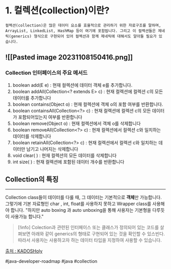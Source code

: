# ****1. 컬렉션(collection)이란?****

```
컬렉션(collection)은 많은 데이터 요소를 효율적으로 관리하기 위한 자료구조를 말하며, ArrayList, LinkedList, HashMap 등이 여기에 포함됩니다. 그리고 이 컬렉션들은 제네릭(generics) 형식으로 구현되어 있어 컬렉션과 함께 제네릭에 대해서도 알아둘 필요가 있습니다. 
```
![[Pasted image 20231108150416.png]]
---

### **Collection 인터페이스의 주요 메서드**

1. boolean add(E e) : 현재 컬렉션에 데이터 객체 e를 추가합니다.
2. boolean addAll(Collection<? extends E> c) : 현재 컬렉션에 컬렉션 c의 모든 데이터를 추가합니다
3. boolean contains(Object o) : 현재 컬렉션에 객체 o의 포함 여부를 반환합니다.
4. boolean containsAll(Collection<?> c) : 현재 컬렉션에 컬렉션 c의 모든 데이터가 포함되어있는지 여부를 반환합니다
5. boolean remove(Object o) : 현재 컬렉션에서 객체 o를 삭제합니다
6. boolean removeAll(Collection<?> c) : 현재 컬렉션에서 컬렉션 c와 일치하는 데이터를 삭제합니다
7. boolean retainAll(Collection<?> c) : 현재 컬렉션에서 컬렉션 c와 일치하는 데이터만 남기고 나머지는 삭제합니다
8. void clear( ) : 현재 컬렉션의 모든 데이터를 삭제합니다
9. int size( ) : 현재 컬렉션에 포함된 데이터 개수를 반환합니다

## Collection의 특징
---
Collection class들이 데이터를 다룰 때, 그 데이터는 기본적으로 **객체**만 가능합니다.
그렇기에 기본 자료형인 char , int, float를 사용하지 못하고 Wrapper class를 사용해야 합니다.
"하지만 auto boxing 과 auto unboxing을 통해 사용자는 기본형을 다루듯이 사용가능 합니다."

>[!info]
> Colection과 관련된 인터페이스 또는 클래스가 정의되어 있는 코드를 살펴보면 아래와 같이 generics의 형태로 구현되어 있는 것을 확인할 수 있스빈다. 따라서 사용자는 사용하고자 하는 데이터 타입을 지정하여 사용할 수 있습니다.
> 

[출처 : KADOSHoly](https://kadosholy.tistory.com/117)

#java-developer-roadmap
#java 
#collection
